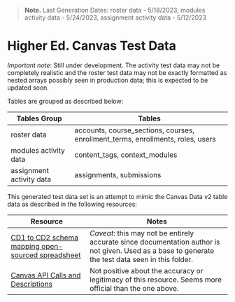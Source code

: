> **Note.** Last Generation Dates: roster data - 5/18/2023, modules activity data - 5/24/2023, assignment activity data - 5/12/2023
> 

# Higher Ed. Canvas Test Data

<em>Important note</em>: Still under development. The activity test data may not be completely realistic and the roster test data may not be exactly formatted as nested arrays possibly seen in production data; this is expected to be updated soon.

Tables are grouped as described below:

| Tables Group | Tables |
| -------- | -------- |
| roster data | accounts, course_sections, courses, enrollment_terms, enrollments, roles, users |
| modules activity data | content_tags, context_modules |
| assignment activity data | assignments, submissions |

This generated test data set is an attempt to mimic the Canvas Data v2 table data as described in the following resources:

| Resource | Notes |
| -------- | -------- |
| [CD1 to CD2 schema mapping open-sourced spreadsheet](https://docs.google.com/spreadsheets/d/1kqCXAD9K45L0QeEtbuuMAFp2fW8o0oC8EBzJf58SjrY/edit#gid=527545099) | <em>Caveat</em>: this may not be entirely accurate since documentation author is not given. Used as a base to generate the test data seen in this folder. |
| [Canvas API Calls and Descriptions](https://api-gateway.instructure.com/doc/) | Not positive about the accuracy or legitimacy of this resource. Seems more official than the one above. |
